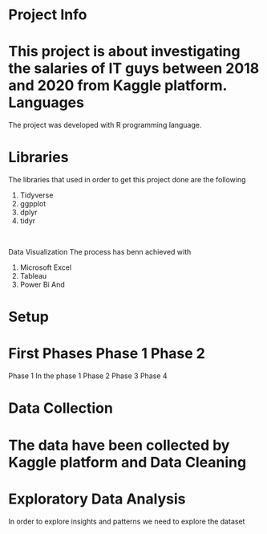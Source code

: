 Project Info
=
This project is about investigating the salaries of IT guys between 2018 and 2020 from Kaggle platform.
Languages
=
The project was developed with R programming language.
<br>

Libraries
=
The libraries that used in order to get this project done are the following 
1. Tidyverse
2. ggpplot
3. dplyr
4. tidyr
<br>

Data Visualization
The process has benn achieved with 
1. Microsoft Excel 
2.  Tableau
3. Power Bi
And

Setup
=
First
Phases
Phase 1 
Phase 2 
=
Phase 1 In the phase 1 
Phase 2 
Phase 3 
Phase 4 

Data Collection
= 
The data have been collected by Kaggle platform and 
Data Cleaning
=
Exploratory Data Analysis 
=
In order to explore insights and patterns we need to explore the dataset
